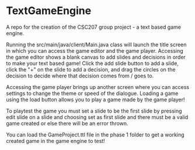 # TextGameEngine
A repo for the creation of the CSC207 group project - a text based game engine.

Running the src/main/java/client/Main.java class will launch the title screen in which you can access the game editor and the game player. Accessing the game editor shows a blank canvas to add slides and decisions in order to make your text based game! Click the add slide button to add a slide, click the "+" on the slide to add a decision, and drag the circles on the decision to decide where that decision comes from / goes to.

Accessing the game player brings up another screen where you can access settings to change the theme or speed of the dialogue. Loading a game using the load button allows you to play a game made by the game player! 

To playtest the game you must set a slide to be the first slide by pressing edit slide on a slide and choosing set as first slide
and there must be a valid game created or else there will be an error thrown.

You can load the GameProject.ttl file in the phase 1 folder to get a working created game in the game engine to test!

